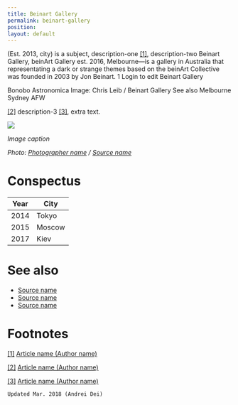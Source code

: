 ```yaml
---
title: Beinart Gallery
permalink: beinart-gallery
position:
layout: default
---
```


(Est. 2013, city) is a subject, description-one <span id="a1">[\[1\]](#f1)</span>,
description-two Beinart Gallery, beinArt Gallery est. 2016, Melbourne—is a gallery in Australia that representating a dark or strange themes based on the beinArt Collective was founded in 2003 by Jon Beinart. 1 Login to edit Beinart Gallery

Bonobo Astronomica
Image: Chris Leib / Beinart Gallery
See also
Melbourne
Sydney
AFW



<span id="a2">[\[2\]](#f2)</span> description-3 <span id="a3">[\[3\]](#f3)</span>, extra text.

![](/images/image-name.jpg)

*Image caption*

*Photo: [Photographer name](http://example.net/) / [Source name](http://example.net/)*

# Conspectus

|Year|City|
|----|---------|
|2014|Tokyo|
|2015|Moscow|
|2017|Kiev|

# See also

- [Source name](http://example.net/)
- [Source name](http://example.net/)
- [Source name](http://example.net/)

# Footnotes

[[1]](#a1) <span id="f1"></span> [Article name (Author name)](http://example.net/article)

[[2]](#a2) <span id="f2"></span> [Article name (Author name)](http://example.net/article)

[[3]](#a3) <span id="f3"></span> [Article name (Author name)](http://example.net/article)

`Updated Mar. 2018 (Andrei Dei)`
